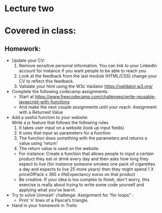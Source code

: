 # Lecture two

# Covered in class:

## Homework:
  * Update your CV:
    1. Remove sensitive personal information. You can link to your LinkedIn account for instance if you want people to be able to reach you
    2. Look at the feedback from the last module (HTML/CSS) change your CV to reflect this feedback.
    3. Validate your html using the W3c Vaidator https://validator.w3.org/
  * Complete the following codecamp assignments:
    * Start at https://www.freecodecamp.com/challenges/write-reusable-javascript-with-functions
    * And make the next couple assignments until your reach: Assignment with a Returned Value
  * Add a useful function to your website:<br>
    Write a js feature that follows the following rules
     1. It takes user input on a website (look up input fields)
     2. It uses that input as parameters for a function
     3. The function does something with the parameters and returns a value using 'return'
     4. The return value is used on the website.
    * For instance: Create a function that allows people to input a certain product they eat or drink every day and then asks how long they expect to live (for instance someone smokes one pack of cigarettes a day and expects to live 25 more years) then they might spend 1 X priceOfPack x 365 x lifeExpectancy euros on that product
    * Be creative. If your idea is too complex to finish, don't worry, this exercise is really about trying to write some code yourself and applying what you've learnt.
  * Try to solve Unmesh' challenge:
      Assignment for “for loops” :
      * Print ’n’ lines of a Pascal’s triangle.
  * Hand in your homework in Trello
